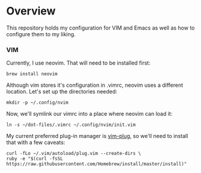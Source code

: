 # Overview

This repository holds my configuration for VIM and Emacs as well as how to configure them to my liking.

### VIM

Currently, I use neovim. That will need to be installed first:

```
brew install neovim
```

Although vim stores it's configuration in .vimrc, neovim uses a different location. Let's set up the directories needed:

```
mkdir -p ~/.config/nvim
```

Now, we'll symlink our vimrc into a place where neovim can load it:

```
ln -s ~/dot-files/.vimrc ~/.config/nvim/init.vim
```

My current preferred plug-in manager is [vim-plug](https://github.com/junegunn/vim-plug), so we'll need to install that with a few caveats:

```
curl -fLo ~/.vim/autoload/plug.vim --create-dirs \
ruby -e "$(curl -fsSL https://raw.githubusercontent.com/Homebrew/install/master/install)"
```